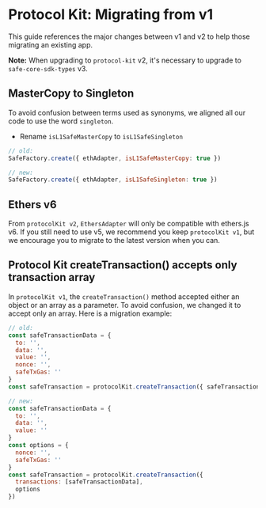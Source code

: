 # Protocol Kit: Migrating from v1

This guide references the major changes between v1 and v2 to help those migrating an existing app.

**Note:** When upgrading to `protocol-kit` v2, it's necessary to upgrade to `safe-core-sdk-types` v3.

## MasterCopy to Singleton

To avoid confusion between terms used as synonyms, we aligned all our code to use the word `singleton`.

- Rename `isL1SafeMasterCopy` to `isL1SafeSingleton`
```js
// old:
SafeFactory.create({ ethAdapter, isL1SafeMasterCopy: true })

// new:
SafeFactory.create({ ethAdapter, isL1SafeSingleton: true })
```

## Ethers v6

From `protocolKit v2`, `EthersAdapter` will only be compatible with ethers.js v6. If you still need to use v5, we recommend you keep `protocolKit v1`, but we encourage you to migrate to the latest version when you can.

## Protocol Kit createTransaction() accepts only transaction array

In `protocolKit v1`, the `createTransaction()` method accepted either an object or an array as a parameter. To avoid confusion, we changed it to accept only an array. Here is a migration example:

```js
// old:
const safeTransactionData = {
  to: '',
  data: '',
  value: '',
  nonce: '',
  safeTxGas: ''
}
const safeTransaction = protocolKit.createTransaction({ safeTransactionData })

// new:
const safeTransactionData = {
  to: '',
  data: '',
  value: ''
}
const options = {
  nonce: '',
  safeTxGas: ''
}
const safeTransaction = protocolKit.createTransaction({
  transactions: [safeTransactionData],
  options
})
```